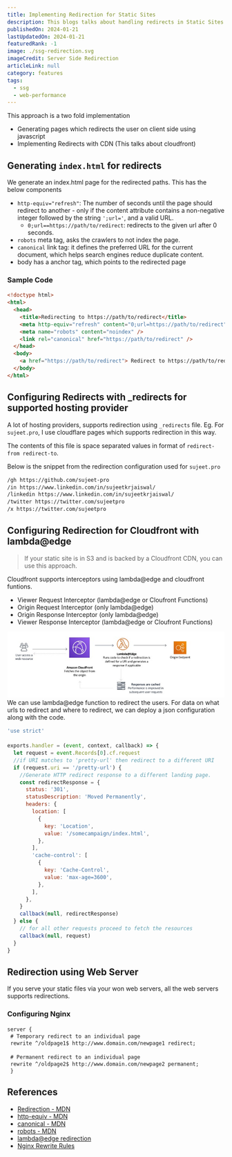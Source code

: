 ```yaml
---
title: Implementing Redirection for Static Sites
description: This blogs talks about handling redirects in Static Sites
publishedOn: 2024-01-21
lastUpdatedOn: 2024-01-21
featuredRank: -1
image: ./ssg-redirection.svg
imageCredit: Server Side Redirection
articleLink: null
category: features
tags:
  - ssg
  - web-performance
---
```


This approach is a two fold implementation

- Generating pages which redirects the user on client side using javascript
- Implementing Redirects with CDN (This talks about cloudfront)

## Generating `index.html` for redirects

We generate an index.html page for the redirected paths. This has the below components

- `http-equiv="refresh"`: The number of seconds until the page should redirect to another - only if the content attribute contains a non-negative integer followed by the string `';url='`, and a valid URL.
  - `0;url==https://path/to/redirect`: redirects to the given url after 0 seconds.
- `robots` meta tag, asks the crawlers to not index the page.
- `canonical` link tag: it defines the preferred URL for the current document, which helps search engines reduce duplicate content.
- body has a anchor tag, which points to the redirected page

### Sample Code

```html
<!doctype html>
<html>
  <head>
    <title>Redirecting to https://path/to/redirect</title>
    <meta http-equiv="refresh" content="0;url=https://path/to/redirect" />
    <meta name="robots" content="noindex" />
    <link rel="canonical" href="https://path/to/redirect" />
  </head>
  <body>
    <a href="https://path/to/redirect"> Redirect to https://path/to/redirect </a>
  </body>
</html>
```

## Configuring Redirects with \_redirects for supported hosting provider

A lot of hosting providers, supports redirection using `_redirects` file.
Eg. For `sujeet.pro`, I use cloudflare pages which supports redirection in this way.

The contents of this file is space separated values in format of `redirect-from redirect-to`.

Below is the snippet from the redirection configuration used for `sujeet.pro`

```txt
/gh https://github.com/sujeet-pro
/in https://www.linkedin.com/in/sujeetkrjaiswal/
/linkedin https://www.linkedin.com/in/sujeetkrjaiswal/
/twitter https://twitter.com/sujeetpro
/x https://twitter.com/sujeetpro
```

## Configuring Redirection for Cloudfront with lambda@edge

> If your static site is in S3 and is backed by a Cloudfront CDN, you can use this approach.

Cloudfront supports interceptors using lambda@edge and cloudfront funtions.

- Viewer Request Interceptor (lambda@edge or Cloufront Functions)
- Origin Request Interceptor (only lambda@edge)
- Origin Response Interceptor (only lambda@edge)
- Viewer Response Interceptor (lambda@edge or Cloufront Functions)

![Origin Interceptor for redirection](./origin-interceptor.jpeg)
We can use lambda@edge function to redirect the users.
For data on what urls to redirect and where to redirect, we can deploy a json configuration along with the code.

```js
'use strict'

exports.handler = (event, context, callback) => {
  let request = event.Records[0].cf.request
  //if URI matches to 'pretty-url' then redirect to a different URI
  if (request.uri == '/pretty-url') {
    //Generate HTTP redirect response to a different landing page.
    const redirectResponse = {
      status: '301',
      statusDescription: 'Moved Permanently',
      headers: {
        location: [
          {
            key: 'Location',
            value: '/somecampaign/index.html',
          },
        ],
        'cache-control': [
          {
            key: 'Cache-Control',
            value: 'max-age=3600',
          },
        ],
      },
    }
    callback(null, redirectResponse)
  } else {
    // for all other requests proceed to fetch the resources
    callback(null, request)
  }
}
```

## Redirection using Web Server

If you serve your static files via your won web servers, all the web servers supports redirections.

### Configuring Nginx

```nginx
server {
 # Temporary redirect to an individual page
 rewrite ^/oldpage1$ http://www.domain.com/newpage1 redirect;

 # Permanent redirect to an individual page
 rewrite ^/oldpage2$ http://www.domain.com/newpage2 permanent;
 }
```

## References

- [Redirection - MDN](https://developer.mozilla.org/en-US/docs/Web/HTTP/Redirections)
- [http-equiv - MDN](https://developer.mozilla.org/en-US/docs/Web/HTML/Element/meta#http-equiv)
- [canonical - MDN](https://developer.mozilla.org/en-US/docs/Web/HTML/Attributes/rel#canonical)
- [robots - MDN](https://developer.mozilla.org/en-US/docs/Web/HTML/Element/meta/name#other_metadata_names)
- [lambda@edge redirection](https://aws.amazon.com/blogs/networking-and-content-delivery/handling-redirectsedge-part1/)
- [Nginx Rewrite Rules](https://www.nginx.com/blog/creating-nginx-rewrite-rules/)

